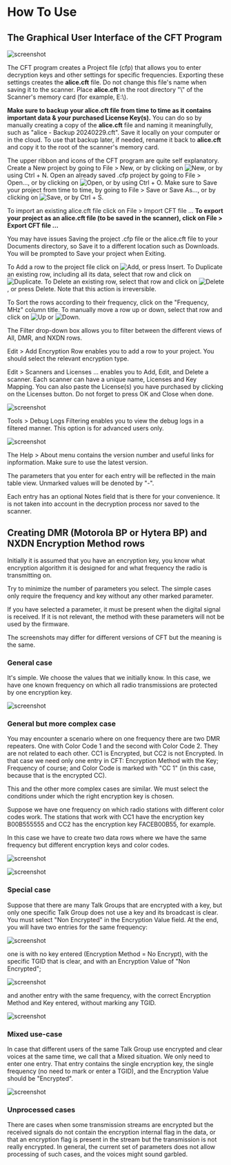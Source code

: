 # How To Use

## The Graphical User Interface of the CFT Program

![screenshot](img/CFT2_0_0_5Main.jpg)

The CFT program creates a Project file (cfp) that allows you to enter decryption keys and other settings for specific frequencies. Exporting these settings creates the **alice.cft** file. Do not change this file's name when saving it to the scanner. Place **alice.cft** in the root directory "\\" of the Scanner's memory card (for example, E:\\).

**Make sure to backup your alice.cft file from time to time as it contains important data & your purchased License Key(s).** You can do so by manually creating a copy of the **alice.cft** file and naming it meaningfully, such as "alice - Backup 20240229.cft". Save it locally on your computer or in the cloud. To use that backup later, if needed, rename it back to **alice.cft** and copy it to the root of the scanner's memory card.

The upper ribbon and icons of the CFT program are quite self explanatory. 
Create a New project by going to File > New, or by clicking on ![New](img/new.png), or by using Ctrl + N.
Open an already saved .cfp project by going to File > Open..., or by clicking on ![Open](img/open.png), or by using Ctrl + O.
Make sure to Save your project from time to time, by going to File > Save or Save As..., or by clicking on ![Save](img/save.png), or by Ctrl + S.

To import an existing alice.cft file click on File > Import CFT file ...
**To export your project as an alice.cft file (to be saved in the scanner), click on File > Export CFT file ...**

You may have issues Saving the project .cfp file or the alice.cft file to your Documents directory, so Save it to a different location such as Downloads.
You will be prompted to Save your project when Exiting.

To Add a row to the project file click on ![Add](img/add.png), or press Insert.
To Duplicate an existing row, including all its data, select that row and click on ![Duplicate](img/duplicate.png).
To Delete an existing row, select that row and click on ![Delete](img/delete.png), or press Delete. Note that this action is irreversible.

To Sort the rows according to their frequency, click on the "Frequency, MHz" column title.
To manually move a row up or down, select that row and click on ![Up](img/up.png) or ![Down](img/down.png).

The Filter drop-down box allows you to filter between the different views of All, DMR, and NXDN rows.

Edit > Add Encryption Row enables you to add a row to your project. You should select the relevant encryption type.

Edit > Scanners and Licenses ... enables you to Add, Edit, and Delete a scanner. Each scanner can have a unique name, Licenses and Key Mapping. 
You can also paste the License(s) you have purchased by clicking on the Licenses button. Do not forget to press OK and Close when done.

![screenshot](img/CFT2_0_0_5Licensing.jpg)

Tools > Debug Logs Filtering enables you to view the debug logs in a filtered manner. This option is for advanced users only.

![screenshot](img/man5.png)

The Help > About menu contains the version number and useful links for inpformation.
Make sure to use the latest version.

The parameters that you enter for each entry will be reflected in the main table view. Unmarked values will be denoted by "-".

Each entry has an optional Notes field that is there for your convenience. It is not taken into account in the decryption process nor saved to the scanner.


## Creating DMR (Motorola BP or Hytera BP) and NXDN Encryption Method rows

Initially it is assumed that you have an encryption key, you know what encryption algorithm it is designed for and what frequency the radio is transmitting on.

Try to minimize the number of parameters you select. The simple cases only require the frequency and key without any other marked parameter.

If you have selected a parameter, it must be present when the digital signal is received. If it is not relevant, the method with these parameters will not be used by the firmware.

The screenshots may differ for different versions of CFT but the meaning is the same.

### General case

It's simple. We choose the values that we initially know. In this case, we have one known frequency on which all radio transmissions are protected by one encryption key.

![screenshot](img/CFT2_0_0_5General.jpg)

### General but more complex case

You may encounter a scenario where on one frequency there are two DMR repeaters. One with Color Code 1 and the second with Color Code 2. They are not related to each other. CC1 is Encrypted, but CC2 is not Encrypted. In that case we need only one entry in CFT:
Encryption Method with the Key; Frequency of course; and Color Code is marked with "CC 1" (in this case, because that is the encrypted CC).

This and the other more complex cases are similar. We must select the conditions under which the right encryption key is chosen.

Suppose we have one frequency on which radio stations with different color codes work. The stations that work with CC1 have the encryption key B00B555555 and CC2 has the encryption key FACEB00B55, for example. 

In this case we have to create two data rows where we have the same frequency but different encryption keys and color codes.

![screenshot](img/CFT2_0_0_5Complex1.jpg)

![screenshot](img/CFT2_0_0_5Complex2.jpg)

### Special case

Suppose that there are many Talk Groups that are encrypted with a key, but only one specific Talk Group does not use a key and its broadcast is clear. You must select "Non Encrypted" in the Encryption Value field. 
At the end, you will have two entries for the same frequency: 

![screenshot](img/man10.png)

one is with no key entered (Encryption Method = No Encrypt), with the specific TGID that is clear, and with an Encryption Value of "Non Encrypted"; 

![screenshot](img/man9.png)

and another entry with the same frequency, with the correct Encryption Method and Key entered, without marking any TGID.

![screenshot](img/man8.png)

### Mixed use-case

In case that different users of the same Talk Group use encrypted and clear voices at the same time, we call that a Mixed situation.
We only need to enter one entry. That entry contains the single encryption key, the single frequency (no need to mark or enter a TGID), and the Encryption Value should be "Encrypted".

![screenshot](img/man11.png)


### Unprocessed cases

There are cases when some transmission streams are encrypted but the received signals do not contain the encryption internal flag in the data, or that an encryption flag is present in the stream but the transmission is not really encrypted. In general, the current set of parameters does not allow processing of such cases, and the voices might sound garbled.

